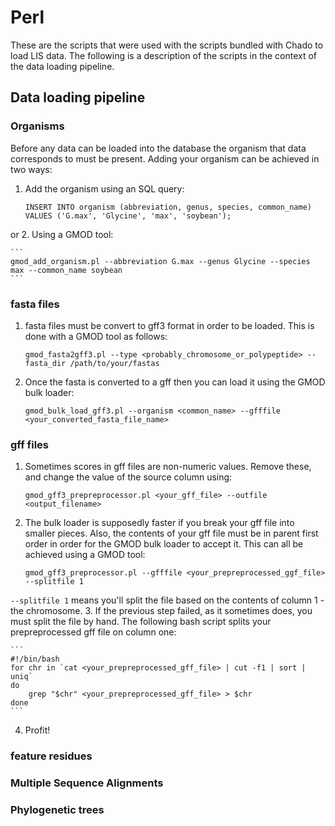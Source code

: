 Perl
====
These are the scripts that were used with the scripts bundled with Chado to load LIS data. The following is a description of the scripts in the context of the data loading pipeline.

## Data loading pipeline

### Organisms

Before any data can be loaded into the database the organism that data corresponds to must be present. Adding your organism can be achieved in two ways:

1. Add the organism using an SQL query:

    ```
    INSERT INTO organism (abbreviation, genus, species, common_name) VALUES ('G.max', 'Glycine', 'max', 'soybean');
    ```
or
2. Using a GMOD tool:

    ```
    gmod_add_organism.pl --abbreviation G.max --genus Glycine --species max --common_name soybean
    ```

### fasta files

1. fasta files must be convert to gff3 format in order to be loaded. This is done with a GMOD tool as follows:

    ```
    gmod_fasta2gff3.pl --type <probably_chromosome_or_polypeptide> --fasta_dir /path/to/your/fastas
    ```
2. Once the fasta is converted to a gff then you can load it using the GMOD bulk loader:

    ```
    gmod_bulk_load_gff3.pl --organism <common_name> --gfffile <your_converted_fasta_file_name>
    ```

### gff files

1. Sometimes scores in gff files are non-numeric values. Remove these, and change the value of the source column using:

    ```
    gmod_gff3_prepreprocessor.pl <your_gff_file> --outfile <output_filename>
    ```
2. The bulk loader is supposedly faster if you break your gff file into smaller pieces. Also, the contents of your gff file must be in parent first order in order for the GMOD bulk loader to accept it. This can all be achieved using a GMOD tool:

    ```
    gmod_gff3_preprocessor.pl --gfffile <your_prepreprocessed_ggf_file> --splitfile 1
    ```
`--splitfile 1` means you'll split the file based on the contents of column 1 - the chromosome.
3. If the previous step failed, as it sometimes does, you must split the file by hand. The following bash script splits your prepreprocessed gff file on column one:

    ```
    #!/bin/bash
    for chr in `cat <your_prepreprocessed_gff_file> | cut -f1 | sort | uniq`
    do
        grep "$chr" <your_prepreprocessed_gff_file> > $chr
    done
    ```
4. Profit!

### feature residues

### Multiple Sequence Alignments

### Phylogenetic trees
